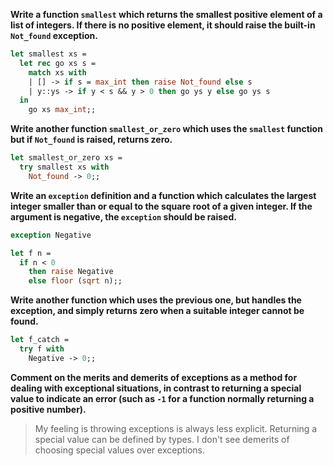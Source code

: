 **Write a function `smallest` which returns the smallest positive element of a
list of integers. If there is no positive element, it should raise the built-in
`Not_found` exception.**

```ocaml
let smallest xs =
  let rec go xs s =
    match xs with
    | [] -> if s = max_int then raise Not_found else s
    | y::ys -> if y < s && y > 0 then go ys y else go ys s
  in
    go xs max_int;;
```

**Write another function `smallest_or_zero` which uses the `smallest` function
but if `Not_found` is raised, returns zero.**

```ocaml
let smallest_or_zero xs =
  try smallest xs with
    Not_found -> 0;;
```

**Write an `exception` definition and a function which calculates the largest
integer smaller than or equal to the square root of a given integer. If the
argument is negative, the `exception` should be raised.**

```ocaml
exception Negative

let f n =
  if n < 0
    then raise Negative
    else floor (sqrt n);;
```

**Write another function which uses the previous one, but handles the exception,
and simply returns zero when a suitable integer cannot be found.**

```ocaml
let f_catch =
  try f with
    Negative -> 0;;
```

**Comment on the merits and demerits of exceptions as a method for dealing with
exceptional situations, in contrast to returning a special value to indicate an
error (such as `-1` for a function normally returning a positive number).**

> My feeling is throwing exceptions is always less explicit. Returning a special
> value can be defined by types. I don't see demerits of choosing special values
> over exceptions.
